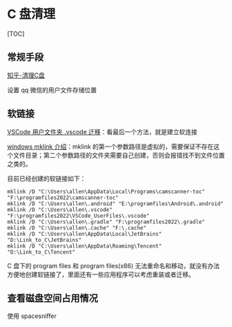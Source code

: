 # C 盘清理

[TOC]

## 常规手段

[知乎-清理C盘](https://zhuanlan.zhihu.com/p/427183314)

设置 qq 微信的用户文件存储位置

## 软链接

[VSCode 用户文件夹 .vscode 迁移](https://blog.csdn.net/weixin_53510183/article/details/126906182#:~:text=%E5%BD%93%E6%88%91%E4%BB%AC%E8%A7%A3%E5%8E%8B%E5%AE%8C%E6%AF%95%E5%90%8E%3A%201%20%E5%9C%A8%E5%BD%93%E5%89%8D%20VSCode%20%E7%9B%AE%E5%BD%95%E4%B8%8B%E6%96%B0%E5%BB%BA%E4%B8%80%E4%B8%AA%20data%20%E6%96%87%E4%BB%B6%E5%A4%B9%202,C%3A%5CUsers%5CAppData%5CRoaming%5CCode%20%E6%96%87%E4%BB%B6%E5%A4%B9%E5%86%85%E7%9A%84%E6%89%80%E6%9C%89%E6%96%87%E4%BB%B6%E5%85%A8%E9%80%89%E5%A4%8D%E5%88%B6%E5%88%B0%20user-data%20%E7%9B%AE%E5%BD%95%E5%86%85%EF%BC%8C%E5%86%8D%E6%AC%A1%E6%89%93%E5%BC%80%20Code.exe%20%E7%A8%8B%E5%BA%8F%EF%BC%8C%E5%B0%B1%E5%8F%AF%E4%BB%A5%E5%8F%91%E7%8E%B0%E6%A0%B9%E4%BB%A5%E5%89%8D%E7%9A%84%20VSCode%20%E4%B8%80%E6%A8%A1%E4%B8%80%E6%A0%B7%E7%9A%84%E9%85%8D%E7%BD%AE%E4%BB%A5%E5%8F%8A%E6%89%A9%E5%B1%95)：看最后一个方法，就是建立软连接

[windows mklink 介绍](https://blog.csdn.net/carpediem_sisy/article/details/122928011)：mklink 的第一个参数路径是虚拟的，需要保证不存在这个文件目录；第二个参数路径的文件夹需要自己创建，否则会报错找不到文件位置之类的。

目前已经创建的软链接如下：

```shell
mklink /D "C:\Users\allen\AppData\Local\Programs\camscanner-toc" "F:\programfiles2022\camscanner-toc"
mklink /D "C:\Users\allen\.android" "E:\programfiles\Android\.android"
mklink /D "C:\Users\allen\.vscode" "F:\programfiles2022\VSCode_UserFiles\.vscode"
mklink /D "C:\Users\allen\.gradle" "F:\programfiles2022\.gradle"
mklink /D "C:\Users\allen\.cache" "F:\.cache"
mklink /D "C:\Users\allen\AppData\Local\JetBrains" "D:\Link_to_C\JetBrains"
mklink /D "C:\Users\allen\AppData\Roaming\Tencent" "D:\Link_to_C\Tencent"
```

C 盘下的 program files 和 program files(x86) 无法重命名和移动，就没有办法方便地创建软链接了，里面还有一些应用程序可以考虑重装或者迁移。

## 查看磁盘空间占用情况

使用 spacesniffer